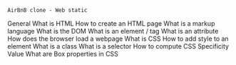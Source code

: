 	AirBnB clone - Web static
General
	What is HTML
	How to create an HTML page
	What is a markup language
	What is the DOM
	What is an element / tag
	What is an attribute
	How does the browser load a webpage
	What is CSS
	How to add style to an element
	What is a class
	What is a selector
	How to compute CSS Specificity Value
	What are Box properties in CSS
